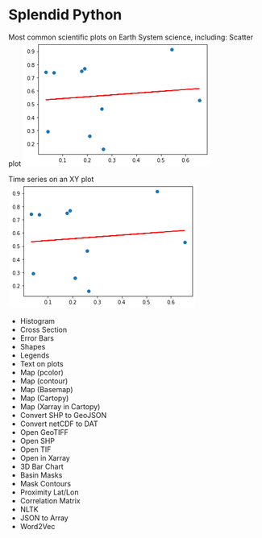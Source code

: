 # Splendid Python
Most common scientific plots on Earth System science, including: 
Scatter plot
[![alt text][1]][1]

[1]: ./IMAGES/scatter.png

Time series on an XY plot
[![alt text][1]][1]

[1]: ./IMAGES/XYPlot.png

- Histogram
- Cross Section
- Error Bars
- Shapes
- Legends
- Text on plots
- Map (pcolor)
- Map (contour)
- Map (Basemap)
- Map (Cartopy)
- Map (Xarray in Cartopy)
- Convert SHP to GeoJSON
- Convert netCDF to DAT
- Open GeoTIFF
- Open SHP
- Open TIF
- Open in Xarray
- 3D Bar Chart
- Basin Masks
- Mask Contours
- Proximity Lat/Lon
- Correlation Matrix
- NLTK
- JSON to Array
- Word2Vec

